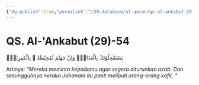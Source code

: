 ```yaml
---
{"dg-publish":true,"permalink":"/30-database/al-quran/qs-al-ankabut-29-54/"}
---
```



# QS. Al-'Ankabut (29)-54
يَسْتَعْجِلُوْنَكَ بِالْعَذَابِۗ وَاِنَّ جَهَنَّمَ لَمُحِيْطَةٌ ۢ بِالْكٰفِرِيْنَۙ

Artinya: *"Mereka meminta kepadamu agar segera diturunkan azab. Dan sesungguhnya neraka Jahanam itu pasti meliputi orang-orang kafir, "*
